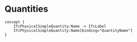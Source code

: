 Quantities
==========



```
concept {
    IfcPhysicalSimpleQuantity:Name -> IfcLabel
    IfcPhysicalSimpleQuantity:Name[binding="QuantityName"]
}
```
